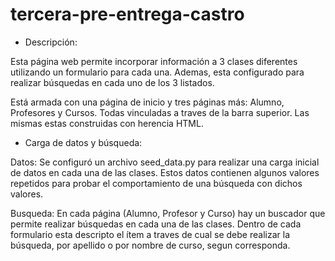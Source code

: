# tercera-pre-entrega-castro

* Descripción:

Esta página web permite incorporar información a 3 clases diferentes utilizando un formulario para cada una.
Ademas, esta configurado para realizar búsquedas en cada uno de los 3 listados.

Está armada con una página de inicio y tres páginas más: Alumno, Profesores y Cursos. Todas vinculadas a traves de la barra superior.
Las mismas estas construidas con herencia HTML.

* Carga de datos y búsqueda:

Datos: Se configuró un archivo seed_data.py para realizar una carga inicial de datos en cada una de las clases.
Estos datos contienen algunos valores repetidos para probar el comportamiento de una búsqueda con dichos valores.

Busqueda: En cada página (Alumno, Profesor y Curso) hay un buscador que permite realizar búsquedas en cada una de las clases.
Dentro de cada formulario esta descripto el ítem a traves de cual se debe realizar la búsqueda, por apellido o por nombre de curso, segun corresponda.
